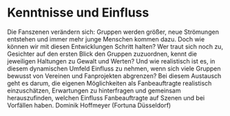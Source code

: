 # Kenntnisse und Einfluss
Die Fanszenen verändern sich: Gruppen werden größer, neue Strömungen entstehen und immer mehr junge Menschen kommen dazu. Doch
wie können wir mit diesen Entwicklungen Schritt halten? Wer traut sich noch zu, Gesichter auf den ersten Blick den Gruppen zuzuordnen,
kennt die jeweiligen Haltungen zu Gewalt und Werten? Und wie realistisch ist es, in diesem dynamischen Umfeld Einfluss zu nehmen, wenn
sich viele Gruppen bewusst von Vereinen und Fanprojekten abgrenzen?
Bei diesem Austausch geht es darum, die eigenen Möglichkeiten als Fanbeauftragte realistisch einzuschätzen, Erwartungen zu hinterfragen
und gemeinsam herauszufinden, welchen Einfluss Fanbeauftragte auf Szenen und bei Vorfällen haben.
Dominik Hoffmeyer (Fortuna Düsseldorf)
